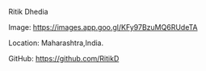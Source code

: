 Ritik Dhedia

Image: https://images.app.goo.gl/KFy97BzuMQ6RUdeTA

Location: Maharashtra,India.

GitHub: https://github.com/RitikD
